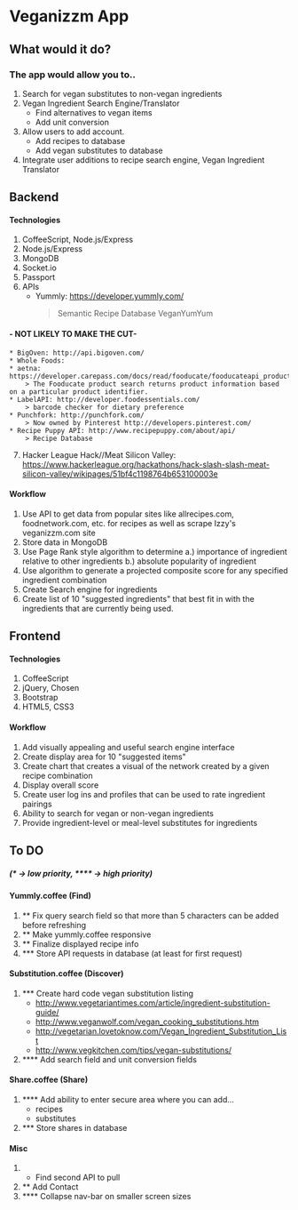 # Veganizzm App
## What would it do?

### The app would allow you to..
1. Search for vegan substitutes to non-vegan ingredients
2. Vegan Ingredient Search Engine/Translator
	* Find alternatives to vegan items
	* Add unit conversion
3. Allow users to add account.
	* Add recipes to database
	* Add vegan substitutes to database
4. Integrate user additions to recipe search engine, Vegan Ingredient Translator

## Backend

#### Technologies
1. CoffeeScript, Node.js/Express
2. Node.js/Express
3. MongoDB
4. Socket.io
5. Passport
6. APIs 
	* Yummly: https://developer.yummly.com/
		> Semantic Recipe Database
		> VeganYumYum
#### - NOT LIKELY TO MAKE THE CUT-
	* BigOven: http://api.bigoven.com/
	* Whole Foods: 
	* aetna: https://developer.carepass.com/docs/read/fooducate/fooducateapi_product
		> The Fooducate product search returns product information based on a particular product identifier.
	* LabelAPI: http://developer.foodessentials.com/
		> barcode checker for dietary preference
	* Punchfork: http://punchfork.com/
		> Now owned by Pinterest http://developers.pinterest.com/
	* Recipe Puppy API: http://www.recipepuppy.com/about/api/
		> Recipe Database
7. Hacker League Hack//Meat Silicon Valley: https://www.hackerleague.org/hackathons/hack-slash-slash-meat-silicon-valley/wikipages/51bf4c1198764b653100003e

#### Workflow 
1. Use API to get data from popular sites like allrecipes.com, foodnetwork.com, etc. for recipes as well as scrape Izzy's veganizzm.com site
2. Store data in MongoDB
3. Use Page Rank style algorithm to determine a.) importance of ingredient relative to other ingredients b.) absolute popularity of ingredient
4. Use algorithm to generate a projected composite score for any specified ingredient combination
5. Create Search engine for ingredients
6. Create list of 10 "suggested ingredients" that best fit in with the ingredients that are currently being used.

## Frontend

#### Technologies

1. CoffeeScript
2. jQuery, Chosen
3. Bootstrap
4. HTML5, CSS3

#### Workflow

1. Add visually appealing and useful search engine interface
2. Create display area for 10 "suggested items"
3. Create chart that creates a visual of the network created by a given recipe combination
4. Display overall score
5. Create user log ins and profiles that can be used to rate ingredient pairings
6. Ability to search for vegan or non-vegan ingredients
7. Provide ingredient-level or meal-level substitutes for ingredients

## To DO
##### (* -> low priority, **** -> high priority)

#### Yummly.coffee (Find)
1. ** Fix query search field so that more than 5 characters can be added before refreshing
2. ** Make yummly.coffee responsive
3. ** Finalize displayed recipe info
4. *** Store API requests in database (at least for first request)

#### Substitution.coffee (Discover)

1. *** Create hard code vegan substitution listing
	* http://www.vegetariantimes.com/article/ingredient-substitution-guide/
	* http://www.veganwolf.com/vegan_cooking_substitutions.htm
	* http://vegetarian.lovetoknow.com/Vegan_Ingredient_Substitution_List
	* http://www.vegkitchen.com/tips/vegan-substitutions/
2. **** Add search field and unit conversion fields

#### Share.coffee (Share)
1. **** Add ability to enter secure area where you can add...
	* recipes
	* substitutes
2. *** Store shares in database


#### Misc
1. * Find second API to pull
2. ** Add Contact
3. **** Collapse nav-bar on smaller screen sizes

